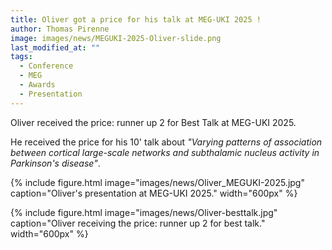```yaml
---
title: Oliver got a price for his talk at MEG-UKI 2025 !
author: Thomas Pirenne
image: images/news/MEGUKI-2025-Oliver-slide.png
last_modified_at: ""
tags:
  - Conference
  - MEG
  - Awards
  - Presentation
---
```


<!-- excerpt start -->
Oliver received the price: runner up 2 for Best Talk at MEG-UKI 2025.
<!-- excerpt end -->
He received the price for his 10' talk about *"Varying patterns of association between cortical large-scale networks and subthalamic nucleus activity in Parkinson's disease"*.

{%
  include figure.html
  image="images/news/Oliver_MEGUKI-2025.jpg"
  caption="Oliver's presentation at MEG-UKI 2025."
  width="600px"
%}

{%
  include figure.html
  image="images/news/Oliver-besttalk.jpg"
  caption="Oliver receiving the price: runner up 2 for best talk."
  width="600px"
%}
